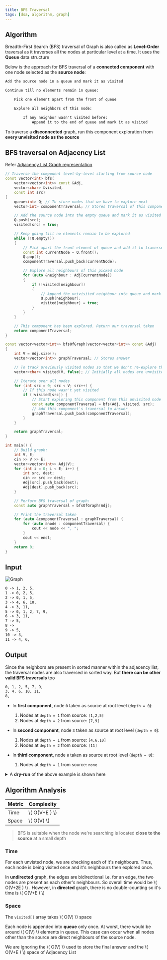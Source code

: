 ```yaml
---
title: BFS Traversal
tags: [dsa, algorithm, graph]
---
```


## Algorithm

Breadth-First Search (BFS) traversal of Graph is also called as **Level-Order** traversal as it traverses all the nodes at particular level at a time. It uses the **Queue** data structure

Below is the approach for BFS traversal of a **connected component** with one node selected as the **source node**:

```txt title="Pseudocode"
Add the source node in a queue and mark it as visited

Continue till no elements remain in queue:

    Pick one element apart from the front of queue

    Explore all neighbors of this node:

        If any neighbor wasn't visited before:
            Append it to the end of queue and mark it as visited
```

To traverse a **disconnected** graph, run this component exploration from **every unvisited node as the source**

## BFS traversal on Adjacency List

Refer [Adjacency List Graph representation](/code-journal/dsa/dsa/graph-representations#2-adjacency-list-best)

```cpp
// Traverse the component level-by-level starting from source node
const vector<int> bfs(
    vector<vector<int>> const &Adj,
    vector<char> &visited,
    const int src)
{
    queue<int> Q; // To store nodes that we have to explore next
    vector<int> componentTraversal; // Stores traversal of this component

    // Add the source node into the empty queue and mark it as visited
    Q.push(src);
    visited[src] = true;

    // Keep going till no elements remain to be explored
    while (!Q.empty())
    {
        // Pick apart the front element of queue and add it to traversed (exploration done) nodes
        const int currentNode = Q.front();
        Q.pop();
        componentTraversal.push_back(currentNode);

        // Explore all neighbours of this picked node
        for (auto &neighbour : Adj[currentNode])
        {
            if (!visited[neighbour])
            {
                // Append the univisited neighbour into queue and mark it visited
                Q.push(neighbour);
                visited[neighbour] = true;
            }
        }
    }

    // This component has been explored. Return our traversal taken
    return componentTraversal;
}

const vector<vector<int>> bfsOfGraph(vector<vector<int>> const &Adj)
{
    int V = Adj.size();
    vector<vector<int>> graphTraversal; // Stores answer

    // To track previously visited nodes so that we don't re-explore them
    vector<char> visited(V, false); // Initially all nodes are unvisited

    // Iterate over all nodes
    for (int src = 0; src < V; src++) {
        // If this node wasn't yet visited
        if (!visited[src]) {
            // Start exploring this component from this unvisited node as root
            const auto componentTraversal = bfs(Adj, visited, src);
            // Add this component's traversal to answer
            graphTraversal.push_back(componentTraversal);
        }
    }

    return graphTraversal;
}

int main() {
    // Build graph:
    int V, E;
    cin >> V >> E;
    vector<vector<int>> Adj(V);
    for (int i = 0; i < E; i++) {
        int src, dest;
        cin >> src >> dest;
        Adj[src].push_back(dest);
        Adj[dest].push_back(src);
    }

    // Perform BFS traversal of graph:
    const auto graphTraversal = bfsOfGraph(Adj);

    // Print the traversal taken
    for (auto &componentTraversal : graphTraversal) {
        for (auto &node : componentTraversal) {
            cout << node << ", ";
        }
        cout << endl;
    }
    return 0;
}
```

## Input

![Graph](/code-journal/diagrams/graphviz/001.svg)

```txt title="Adjacency List"
0 -> 1, 2, 5,
1 -> 0, 2, 5,
2 -> 0, 1, 5,
3 -> 4, 6, 10,
4 -> 3, 11,
5 -> 0, 1, 2, 7, 9,
6 -> 3, 11,
7 -> 5,
8 ->
9 -> 5,
10 -> 3,
11 -> 4, 6,
```

## Output

Since the neighbors are present in sorted manner within the adjacency list, the traversal nodes are also traversed in sorted way. But **there can be other valid BFS traversals** too

```txt title="Output"
0, 1, 2, 5, 7, 9,
3, 4, 6, 10, 11,
8,
```

- In **first component**, node `0` taken as source at root level (`depth = 0`):

  1. Nodes at `depth = 1` from source: `[1,2,5]`
  2. Nodes at `depth = 2` from source: `[7,9]`

- In **second component**, node `3` taken as source at root level (`depth = 0`):

  1. Nodes at `depth = 1` from source: `[4,6,10]`
  2. Nodes at `depth = 2` from source: `[11]`

- In **third component**, node `8` taken as source at root level (`depth = 0`):

  1. Nodes at `depth = 1` from source: `none`

<details>
    <summary>A <strong>dry-run</strong> of the above example is shown here</summary>

```txt title="Dry-run Output"

Start exploring new component from 0
    Root 0 marked visited and appended as first element in queue.
    Front element 0 popped from queue and added to traversal. Now, explore it's neighbors:
        1 is an unvisited neighbor. Mark it visited and append it to end of queue
        2 is an unvisited neighbor. Mark it visited and append it to end of queue
        5 is an unvisited neighbor. Mark it visited and append it to end of queue
    Front element 1 popped from queue and added to traversal. Now, explore it's neighbors:
    Front element 2 popped from queue and added to traversal. Now, explore it's neighbors:
    Front element 5 popped from queue and added to traversal. Now, explore it's neighbors:
        7 is an unvisited neighbor. Mark it visited and append it to end of queue
        9 is an unvisited neighbor. Mark it visited and append it to end of queue
    Front element 7 popped from queue and added to traversal. Now, explore it's neighbors:
    Front element 9 popped from queue and added to traversal. Now, explore it's neighbors:
    This component has been explored completely ✅
This component's traversal was: [ 0, 1, 2, 5, 7, 9, ]

Start exploring new component from 3
    Root 3 marked visited and appended as first element in queue.
    Front element 3 popped from queue and added to traversal. Now, explore it's neighbors:
        4 is an unvisited neighbor. Mark it visited and append it to end of queue
        6 is an unvisited neighbor. Mark it visited and append it to end of queue
        10 is an unvisited neighbor. Mark it visited and append it to end of queue
    Front element 4 popped from queue and added to traversal. Now, explore it's neighbors:
        11 is an unvisited neighbor. Mark it visited and append it to end of queue
    Front element 6 popped from queue and added to traversal. Now, explore it's neighbors:
    Front element 10 popped from queue and added to traversal. Now, explore it's neighbors:
    Front element 11 popped from queue and added to traversal. Now, explore it's neighbors:
    This component has been explored completely ✅
This component's traversal was: [ 3, 4, 6, 10, 11, ]

Start exploring new component from 8
    Root 8 marked visited and appended as first element in queue.
    Front element 8 popped from queue and added to traversal. Now, explore it's neighbors:
    This component has been explored completely ✅
This component's traversal was: [ 8, ]

```

Below code was used to generate the verbose dry-run output:

```cpp
const vector<int> bfs(
    vector<vector<int>> const &Adj,
    vector<char> &visited,
    const int src)
{
    vector<int> componentTraversal;
    queue<int> Q;
    Q.push(src);
    visited[src] = true;
    cout << "\tRoot " << src << " marked visited and appended as first element in queue." << endl;
    while (!Q.empty())
    {
        const int currentNode = Q.front();
        Q.pop();
        componentTraversal.push_back(currentNode);
        cout << "\tFront element " << currentNode << " popped from queue and added to traversal. Now, explore it's neighbors:" << endl;
        for (auto &neighbor : Adj[currentNode]) {
            if (!visited[neighbor]) {
                Q.push(neighbor);
                visited[neighbor] = true;
                cout << "\t\t" << neighbor << " is an unvisited neighbor. Mark it visited and append it to end of queue" << endl;
            }
        }
    }
    return componentTraversal;
}

const vector<vector<int>> bfsOfGraph(vector<vector<int>> const &Adj)
{
    int V = Adj.size();
    vector<vector<int>> graphTraversal;
    vector<char> visited(V, false);
    for (int src = 0; src < V; src++) {
        if (!visited[src]) {
            cout << "\nStart exploring new component from " << src << endl;
            const auto componentTraversal = bfs(Adj, visited, src);
            cout << "\tThis component has been explored completely ✅ " << endl;
            cout << "This component's traversal was: [ ";
            for (auto &node : componentTraversal) {
                cout << node << ", ";
            }
            cout << "]" << endl;
            graphTraversal.push_back(componentTraversal);
        }
    }
    return graphTraversal;
}
```

</details>

## Algorithm Analysis

| Metric | Complexity      |
| ------ | --------------- |
| Time   | \\( O(V+E ) \\) |
| Space  | \\( O(V) \\)    |

> BFS is suitable when the node we're searching is located **close to the source** at a small depth

### Time

For each unvisted node, we are checking each of it's neighbours. Thus, each node is being visited once and it's neighbours then explored once.

In **undirected** graph, the edges are bidirectional i.e. for an edge, the two nodes are present as each other's neighbours. So overall time would be \\( O(V+2E ) \\) . However, in **directed** graph, there is no double-counting so it's time is \\( O(V+E ) \\)

### Space

The `visited[]` array takes \\( O(V) \\) space

Each node is appended into **queue** only once. At worst, there would be around \\( O(V) \\) elements in queue. This case can occur when all nodes other than the source are direct neighbours of the source node.

We are ignoring the \\( O(V) \\) used to store the final answer and the \\( O(V+E ) \\) space of Adjacency List
